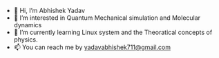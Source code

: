 - 👋 Hi, I’m Abhishek Yadav
- 👀 I’m interested in Quantum Mechanical simulation and Molecular dynamics
- 🌱 I’m currently learning Linux system and the Theoratical concepts of physics.
- 📫 You can reach me by yadavabhishek711@gmail.com

<!---
Abhi4phy/Abhi4phy is a ✨ special ✨ repository because its `README.md` (this file) appears on your GitHub profile.
You can click the Preview link to take a look at your changes.
--->
